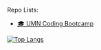 Repo Lists:
- [🎓 UMN Coding Bootcamp](https://github.com/stars/binderb/lists/umn-coding-bootcamp)

[![Top Langs](https://github-readme-stats.vercel.app/api/top-langs/?username=binderb&layout=compact&theme=dark)](https://github.com/anuraghazra/github-readme-stats)
